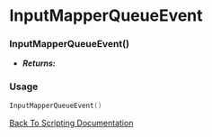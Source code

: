 # InputMapperQueueEvent

### InputMapperQueueEvent()
- ***Returns:*** 

### Usage

```Lua
InputMapperQueueEvent()
```


[Back To Scripting Documentation](../README.md)
